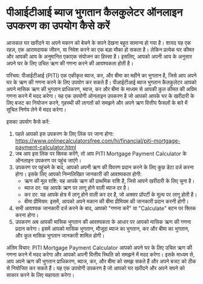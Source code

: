 पीआईटीआई ब्याज भुगतान कैलकुलेटर ऑनलाइन उपकरण का उपयोग कैसे करें
===============================================================

आजकल घर खरीदने या अपने मकान को बेचने के सपने देखना बहुत सामान्य हो गया है। शायद यह एक रहज़, एक आरामदायक जीवन, या निवेश करने का एक बड़ा मौका हो सकता है। लेकिन प्रत्येक घर कीमत और आपकी आय के अनुमानित एकाएक संयोजन का हिस्सा है। इसलिए, आपको अपनी आय के अनुसार अपने घर के लिए उचित ऋण की गणना करने की आवश्यकता होती है।

परिचय: पीआईटीआई (PITI) एक एकीकृत ब्याज, कर, और बीमा का महीने का भुगतान है, जिसे आप अपने घर के ऋण की गणना करने के लिए उपयोग कर सकते हैं। पीआईटीआई ब्याज भुगतान कैलकुलेटर आपको अपने मासिक ऋण की भुगतान प्राधिकरण, ब्याज, कर और बीमा के माध्यम से आपकी कुल कीमत की अग्रिम गणना करने में मदद करेगा। यह एक उपयोगी ऑनलाइन उपकरण है जो आपको आपके घर के खरीदारी के लिए बजट का नियोजन करने, गृहस्थी की लागतों को समझने और अपने ऋण वित्तीय फैसलों के बारे में सूचित निर्णय लेने में मदद करेगा।

इसका उपयोग कैसे करें:

1. पहले आपको इस उपकरण के लिए लिंक पर जाना होगा: <https://www.onlinecalculatorsfree.com/hi/financial/piti-mortgage-payment-calculator.html>
2. जब आप इस लिंक पर क्लिक करेंगे, तो आप PITI Mortgage Payment Calculator के ऑनलाइन उपकरण पर पहुंच जाएंगे।
3. उपकरण पर पहुंचने के बाद, आपको अपनी ऋण की विवरण प्रदान करने के लिए कुछ डेटा दर्ज करना होगा। इसके लिए आपको निम्नलिखित जानकारी की आवश्यकता होगी: 
    - ऋण की मूल राशि: यह आपके ऋण की प्राथमिक राशि है, जिसे आपने खरीदारी के लिए चुना है।
    - ब्याज दर: यह आपके ऋण पर लागू होने वाली ब्याज दर है।
    - कर दर: यह आपके क्षेत्र में लागू होने वाली कर दर है, जो अक्सर प्रॉपर्टी के मूल्य पर लागू होती है।
    - बीमा प्रीमियम: इसमें, आपको अपने मकान की बीमा प्रीमियम की जानकारी प्रदान करनी होगी।
4. सभी आवश्यक जानकारी दर्ज करने के बाद, आपको "गणना करें" या "Calculate" बटन पर क्लिक करना होगा।
5. उपकरण अब आपकी मासिक भुगतान की आवश्यकता के आधार पर आपको मासिक ऋण की गणना प्रदान करेगा। इसमें आपको मासिक भुगतान, मौजूदा ब्याज का भुगतान, कर और बीमा का भुगतान, और कुल मासिक भुगतान जानकारी शामिल होगी।

अंतिम विचार: PITI Mortgage Payment Calculator आपको अपने घर के लिए उचित ऋण की गणना करने में मदद करेगा और आपको अपनी वित्तीय स्थिति को समझने में मदद करेगा। इसके माध्यम से, आप अपने ऋण की भुगतान प्राधिकरण, ब्याज, कर, और बीमा को समझ सकते हैं और अपने बजट को ठीक से नियोजित कर सकते हैं। यह एक उपयोगी उपकरण है जो आपको घर खरीदने और अपने सपने को साकार करने के लिए सहायता करेगा।